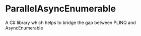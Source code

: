 # ParallelAsyncEnumerable
A C# library which helps to bridge the gap between PLINQ and AsyncEnumerable
